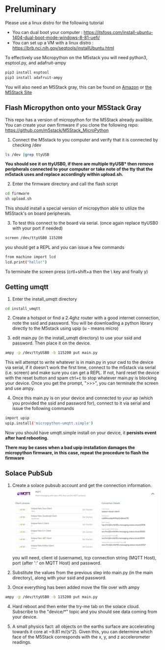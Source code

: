 # Preluminary
Please use a linux distro for the following tutorial
* You can dual boot your computer : https://itsfoss.com/install-ubuntu-1404-dual-boot-mode-windows-8-81-uefi/
* You can set up a VM with a linux distro : https://brb.nci.nih.gov/seqtools/installUbuntu.html

To effectively use Micropython on the M5stack you will need python3, esptool.py, and adafruit-ampy 
```zsh
pip3 install esptool
pip3 install adafruit-ampy
```

You will also need an M5Stack gray, this can be found on [Amazon][1] or [the M5Stack Site][2]

[1]:https://www.amazon.ca/M5Stack-Mpu9250-Development-Extensible-Arduino/dp/B07PFVGG2Y/ref=sr_1_1?keywords=m5stack&qid=1582161563&sr=8-1

[2]:https://m5stack.com/products/grey-development-core

## Flash Micropython onto your M5Stack Gray
This repo has a version of micropython for the M5Stack already availible. You can create your own firmware if you clone the following repo: https://github.com/m5stack/M5Stack_MicroPython

1. Connect the M5stack to you computer and verify that it is connected by checking /dev
```zsh
ls /dev |grep ttyUSB
```
**You should see it on ttyUSB0, if there are multiple ttyUSB\* then remove peripherals connected to your computer or take note of the tty that the m5stack uses and replace accordingly within upload.sh.**

2. Enter the firmware directory and call the flash script
```zsh
cd firmware
sh upload.sh
```

This should install a special version of micropython able to utilize the M5Stack's on board peripherals.

3. To test this connect to the board via serial. (once again replace ttyUSB0 with your port if needed)

```zsh
screen /dev/ttyUSB0 115200 
```
you should get a REPL and you can issue a few commands

```zsh
from machine import lcd
lcd.print("hello!")
```
To terminate the screen press (crtl+shift+a then the \ key and finally y)

## Getting umqtt

1. Enter the install_umqtt directory

```zsh
cd install_umqtt
``` 

2. Create a hotspot or find a 2.4ghz router with a good internet connection, note the ssid and password.
You will be downloading a python library directly to the M5stack using upip (u - means micro)

3. edit main.py (in the install_umqtt directory) to use your ssid and password. Then place it on the device.

```zsh
ampy -p /dev/ttyUSB0 -b 115200 put main.py
```
This will attempt to write whatever is in main.py in your cwd to the device via serial, if it doesn't work the first time, connect to the m5stack via serial (i.e. screen) and make sure you can get a REPL. If not, hard reset the device with the reset button and spam ctrl+c to stop whatever main.py is blocking your device. Once you get the prompt, ">>>", you can terminate the screen and use ampy.

4. Once this main.py is on your device and connected to your ap (which you provided the ssid and password for), connect to it via serial and issue the following commands

```zsh
import upip
upip.install('micropython-umqtt.simple')
```
Now you should have umqtt.simple install on your device, it **persists event after hard rebooting.**

**There may be cases when a bad upip installation damages the micropython firmware, in this case, repeat the procedure to flash the firmware**

## Solace PubSub
1. Create a solace pubsub account and get the connection information.
![alt text](https://github.com/Martin0xFF/Solace-PubSub-M5Stack/blob/master/images/connection_details.png)
you will need, client id (username), tcp connection string (MQTT Host), port (after ':' on MQTT Host) and password.

2. Substitute the values from the previous step into main.py (in the main directory), along with your ssid and password.

3. Once everything has been added move the file over with ampy

```zsh
ampy -p /dev/ttyUSB0 -b 115200 put main.py
```

4. Hard reboot and then enter the try-me tab on the solace cloud. Subscribe to the "device/*" topic and you should see data coming from your device.

5. A small physics fact: all objects on the earths surface are accelerating towards it core at ~9.81 m/(s^2). Given this, you can determine which face of the M5Stack corresponds with the x, y, and z accelerometer readings.
